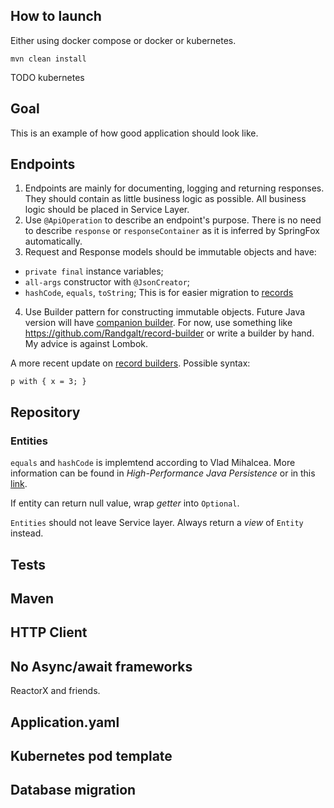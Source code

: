## How to launch

Either using docker compose or docker or kubernetes.

```
mvn clean install
```



TODO
kubernetes


## Goal

This is an example of how good application should look like.

## Endpoints

1. Endpoints are mainly for documenting, logging and returning responses. They should contain as little business logic as possible. All business logic should be placed in Service Layer.
2. Use ``@ApiOperation`` to describe an endpoint's purpose. There is no need to describe ``response`` or ``responseContainer`` as it is inferred by SpringFox automatically.
3. Request and Response models should be immutable objects and have:
* ``private final`` instance variables;
* ``all-args`` constructor with ``@JsonCreator``;
* ``hashCode``, ``equals``, ``toString``;
This is for easier migration to [records](https://openjdk.java.net/jeps/359)
4. Use Builder pattern for constructing immutable objects. Future Java version will have [companion builder](https://mail.openjdk.java.net/pipermail/amber-spec-experts/2020-July/002236.html).
For now, use something like https://github.com/Randgalt/record-builder or write a builder by hand. My advice is against Lombok.

A more recent update on [record builders](https://github.com/openjdk/amber-docs/blob/master/eg-drafts/reconstruction-records-and-classes.md).
Possible syntax:
```
p with { x = 3; }
```

## Repository

### Entities

``equals`` and ``hashCode`` is implemtend according to Vlad Mihalcea. More information can be found in *High-Performance Java Persistence* or in this [link](https://vladmihalcea.com/the-best-way-to-implement-equals-hashcode-and-tostring-with-jpa-and-hibernate/).

If entity can return null value, wrap *getter* into ``Optional``.

``Entities`` should not leave Service layer. Always return a *view* of ``Entity`` instead. 

## Tests


## Maven


## HTTP Client


## No Async/await frameworks

ReactorX and friends.

## Application.yaml


## Kubernetes pod template

## Database migration